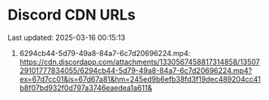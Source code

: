 # Discord CDN URLs
Last updated: 2025-03-16 00:15:13

1. 6294cb44-5d79-49a8-84a7-6c7d20696224.mp4: https://cdn.discordapp.com/attachments/1330567458817314858/1350729101777834055/6294cb44-5d79-49a8-84a7-6c7d20696224.mp4?ex=67d7cc01&is=67d67a81&hm=245ed9b6efb38fd3f19dec489204cc41b8f07bd932f0d797a3746eaedea1a611&
